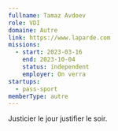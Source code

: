 ```yaml
---
fullname: Tamaz Avdoev
role: VDI
domaine: Autre
link: https://www.laparde.com
missions:
  - start: 2023-03-16
    end: 2023-10-04
    status: independent
    employer: On verra
startups:
  - pass-sport
memberType: autre
---
```


Justicier le jour justifier le soir.

